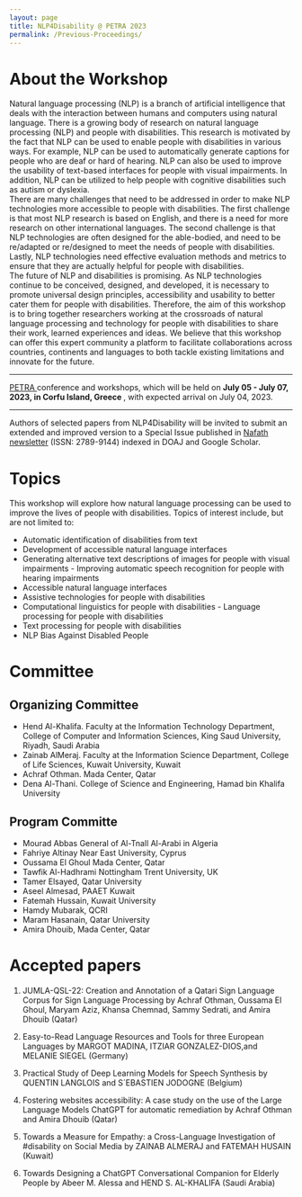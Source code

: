 ```yaml
---
layout: page
title: NLP4Disability @ PETRA 2023
permalink: /Previous-Proceedings/
---
```


# About the Workshop

Natural language processing (NLP) is a branch of artificial intelligence that deals with the interaction between humans and computers using natural language. There is a growing body of research on natural language processing (NLP) and people with disabilities. This research is motivated by the fact that NLP can be used to enable people with disabilities in various ways. For example, NLP can be used to automatically generate captions for people who are deaf or hard of hearing. NLP can also be used to improve the usability of text-based interfaces for people with visual impairments. In addition, NLP can be utilized to help people with cognitive disabilities such as autism or dyslexia.
</br>
There are many challenges that need to be addressed in order to make NLP technologies more accessible to people with disabilities. The first challenge is that most NLP research is based on English, and there is a need for more research on other international languages. The second challenge is that NLP technologies are often designed for the able-bodied, and need to be re/adapted or re/designed to meet the needs of people with disabilities. Lastly, NLP technologies need effective evaluation methods and metrics to ensure that they are actually helpful for people with disabilities.
</br>
The future of NLP and disabilities is promising. As NLP technologies continue to be conceived, designed, and developed, it is necessary to promote universal design principles, accessibility and usability to better cater them for people with disabilities. Therefore, the aim of this workshop is to bring together researchers working at the crossroads of natural language processing and technology for people with disabilities to share their work, learned experiences and ideas. We believe that this workshop can offer this expert community a platform to facilitate collaborations across countries, continents and languages to both tackle existing limitations and innovate for the future.
</br>
<hr>
<a href="http://www.petrae.org/index.html">PETRA </a> conference and workshops, which will be held on <b> July 05 - July 07, 2023, in Corfu Island, Greece </b>, with expected arrival on July 04, 2023.
<hr>
Authors of selected papers from NLP4Disability will be invited to submit an extended and improved version to a Special Issue published in <a href="https://nafath.mada.org.qa">Nafath newsletter</a> (ISSN: 2789-9144) indexed in DOAJ and Google Scholar.

# Topics

This workshop will explore how natural language processing can be used to improve the lives of people with disabilities. Topics of interest include, but are not limited to:
- Automatic identification of disabilities from text
- Development of accessible natural language interfaces
- Generating alternative text descriptions of images for people with visual impairments - Improving automatic speech recognition for people with hearing impairments
- Accessible natural language interfaces
- Assistive technologies for people with disabilities
- Computational linguistics for people with disabilities - Language processing for people with disabilities
- Text processing for people with disabilities
- NLP Bias Against Disabled People

# Committee

## Organizing Committee
- Hend Al-Khalifa. Faculty at the Information Technology Department, College of Computer and Information Sciences, King Saud University, Riyadh, Saudi Arabia
- Zainab AlMeraj. Faculty at the Information Science Department, College of Life Sciences, Kuwait University, Kuwait
- Achraf Othman. Mada Center, Qatar 
- Dena Al-Thani. College of Science and Engineering, Hamad bin Khalifa University

## Program Committe
- Mourad Abbas	General of Al-Tnall Al-Arabi in Algeria
- Fahriye Altinay	Near East University, Cyprus
- Oussama El Ghoul 	Mada Center, Qatar
- Tawfik Al-Hadhrami	Nottingham Trent University, UK
- Tamer Elsayed,	Qatar University 
- Aseel Almesad,	PAAET Kuwait
- Fatemah Hussain,	Kuwait University
- Hamdy Mubarak, QCRI
- Maram Hasanain, Qatar University 
- Amira Dhouib, Mada Center, Qatar

# Accepted papers
1) JUMLA-QSL-22: Creation and Annotation of a Qatari Sign Language Corpus for Sign Language Processing by Achraf Othman, Oussama El Ghoul, Maryam Aziz, Khansa Chemnad,  Sammy Sedrati, and Amira Dhouib (Qatar)

2) Easy-to-Read Language Resources and Tools for three European Languages by MARGOT MADINA, ITZIAR GONZALEZ-DIOS,and MELANIE SIEGEL (Germany)

3) Practical Study of Deep Learning Models for Speech Synthesis by QUENTIN LANGLOIS and S´EBASTIEN JODOGNE (Belgium)

4) Fostering websites accessibility: A case study on the use of the Large Language Models ChatGPT for automatic remediation by Achraf Othman and Amira Dhouib (Qatar)

5) Towards a Measure for Empathy: a Cross-Language Investigation of #disability on Social Media by ZAINAB ALMERAJ and FATEMAH HUSAIN (Kuwait)

6) Towards Designing a ChatGPT Conversational Companion for Elderly People by Abeer M. Alessa and HEND S. AL-KHALIFA (Saudi Arabia)